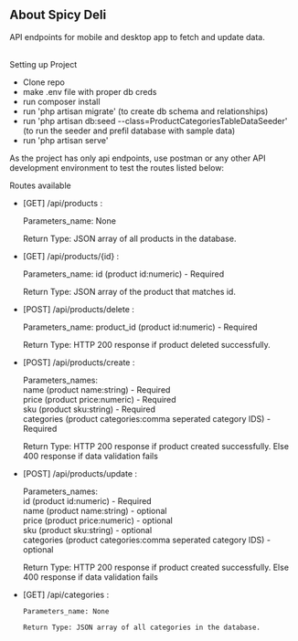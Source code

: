 ## About Spicy Deli

API endpoints for mobile and desktop app to fetch and update data.<br><br>

Setting up Project
- Clone repo
- make .env file with proper db creds
- run composer install
- run 'php artisan migrate' (to create db schema and relationships)
- run 'php artisan db:seed --class=ProductCategoriesTableDataSeeder' (to run the seeder and prefil database with sample data)
- run 'php artisan serve'

As the project has only api endpoints, use postman or any other API development environment to test the routes listed below:

Routes available

- [GET] /api/products : 
    
    Parameters_name: None
    
    Return Type: JSON array of all products in the database.
    
    
- [GET] /api/products/{id} : 
    
    Parameters_name: id (product id:numeric) - Required
    
    Return Type: JSON array of the product that matches id.
    
- [POST] /api/products/delete : 
    
    Parameters_name: product_id (product id:numeric) - Required
    
    Return Type: HTTP 200 response if product deleted successfully.
    
- [POST] /api/products/create : 
    
    Parameters_names: <br>
    name (product name:string) - Required<br>
    price (product price:numeric) - Required<br>
    sku (product sku:string) - Required<br>
    categories (product categories:comma seperated category IDS) - Required<br>
    
    Return Type: HTTP 200 response if product created successfully. Else 400 response if data validation fails

- [POST] /api/products/update : 
    
    Parameters_names: <br>
    id (product id:numeric) - Required<br>
    name (product name:string) - optional<br>
    price (product price:numeric) - optional<br>
    sku (product sku:string) - optional<br>
    categories (product categories:comma seperated category IDS) - optional<br>
    
    Return Type: HTTP 200 response if product created successfully. Else 400 response if data validation fails

- [GET] /api/categories : 
      
      Parameters_name: None
      
      Return Type: JSON array of all categories in the database.
